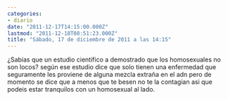 ```yaml
---
categories:
- diario
date: "2011-12-17T14:15:00.000Z"
lastmod: "2011-12-18T08:51:23.000Z"
title: "Sábado, 17 de diciembre de 2011 a las 14:15"
---
```


¿Sabí­as que un estudio cientifico a demostrado que los homosexuales no son locos? según ese estudio dice que solo tienen una enfermedad que seguramente les proviene de alguna mezcla extraña en el adn pero de momento se dice que a menos que te besen no te la contagian asi que podeis estar tranquilos con un homosexual al lado.